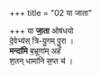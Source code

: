 +++
title = "02 या जाता"

+++
या **जा॒ता** ओष॑धयो  
दे॒वेभ्य॑स् त्रि-यु॒गम् पु॒रा ।  
**मन्दा॑मि** ब॒भ्रूणा॑म् अहँ  
श॒तन् धामा॑नि स॒प्त च॑ ।